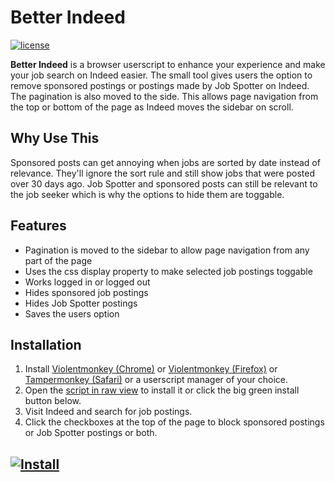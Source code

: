# Better Indeed #

[![license](https://img.shields.io/npm/l/steam-user.svg)](https://github.com/luigia/better-indeed/blob/master/LICENSE)


**Better Indeed** is a browser userscript to enhance your experience and make your job search on Indeed easier. The small tool gives users the option to remove sponsored postings or postings made by Job Spotter on Indeed. The pagination is also moved to the side. This allows page navigation from the top or bottom of the page as Indeed moves the sidebar on scroll.

## Why Use This ##

Sponsored posts can get annoying when jobs are sorted by date instead of relevance. They'll ignore the sort rule and still show jobs that were posted over 30 days ago. Job Spotter and sponsored posts can still be relevant to the job seeker which is why the options to hide them are toggable.

## Features ##

* Pagination is moved to the sidebar to allow page navigation from any part of the page
* Uses the css display property to make selected job postings toggable
* Works logged in or logged out
* Hides sponsored job postings
* Hides Job Spotter postings
* Saves the users option

## Installation ##

1. Install [Violentmonkey (Chrome)](https://chrome.google.com/webstore/detail/violentmonkey/jinjaccalgkegednnccohejagnlnfdag) or [Violentmonkey (Firefox)](https://addons.mozilla.org/en-US/firefox/addon/violentmonkey/) or [Tampermonkey (Safari)](https://tampermonkey.net/?browser=safari) or a userscript manager of your choice.
2. Open the [script in raw view](https://example.com) to install it or click the big green install button below.
3. Visit Indeed and search for job postings.
4. Click the checkboxes at the top of the page to block sponsored postings or Job Spotter postings or both.

## [![Install](https://i.imgur.com/hKHfyWz.png)](https://github.com/luigia/better-indeed/raw/master/better-indeed.user.js) ##
